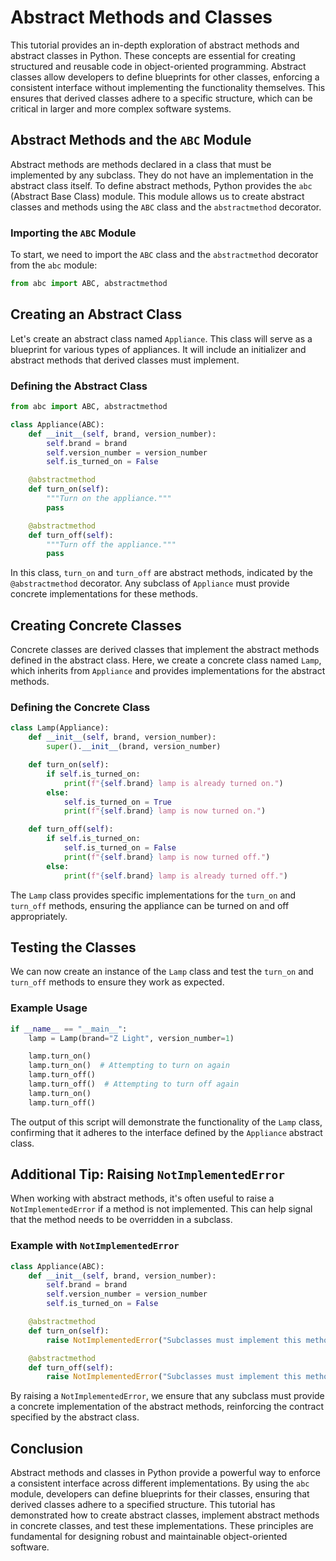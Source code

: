 # Abstract Methods and Classes

This tutorial provides an in-depth exploration of abstract methods and abstract classes in Python. These concepts are essential for creating structured and reusable code in object-oriented programming. Abstract classes allow developers to define blueprints for other classes, enforcing a consistent interface without implementing the functionality themselves. This ensures that derived classes adhere to a specific structure, which can be critical in larger and more complex software systems.

## Abstract Methods and the `ABC` Module

Abstract methods are methods declared in a class that must be implemented by any subclass. They do not have an implementation in the abstract class itself. To define abstract methods, Python provides the `abc` (Abstract Base Class) module. This module allows us to create abstract classes and methods using the `ABC` class and the `abstractmethod` decorator.

### Importing the `ABC` Module

To start, we need to import the `ABC` class and the `abstractmethod` decorator from the `abc` module:

```python
from abc import ABC, abstractmethod
```

## Creating an Abstract Class

Let's create an abstract class named `Appliance`. This class will serve as a blueprint for various types of appliances. It will include an initializer and abstract methods that derived classes must implement.

### Defining the Abstract Class

```python
from abc import ABC, abstractmethod

class Appliance(ABC):
    def __init__(self, brand, version_number):
        self.brand = brand
        self.version_number = version_number
        self.is_turned_on = False

    @abstractmethod
    def turn_on(self):
        """Turn on the appliance."""
        pass

    @abstractmethod
    def turn_off(self):
        """Turn off the appliance."""
        pass
```

In this class, `turn_on` and `turn_off` are abstract methods, indicated by the `@abstractmethod` decorator. Any subclass of `Appliance` must provide concrete implementations for these methods.

## Creating Concrete Classes

Concrete classes are derived classes that implement the abstract methods defined in the abstract class. Here, we create a concrete class named `Lamp`, which inherits from `Appliance` and provides implementations for the abstract methods.

### Defining the Concrete Class

```python
class Lamp(Appliance):
    def __init__(self, brand, version_number):
        super().__init__(brand, version_number)

    def turn_on(self):
        if self.is_turned_on:
            print(f"{self.brand} lamp is already turned on.")
        else:
            self.is_turned_on = True
            print(f"{self.brand} lamp is now turned on.")

    def turn_off(self):
        if self.is_turned_on:
            self.is_turned_on = False
            print(f"{self.brand} lamp is now turned off.")
        else:
            print(f"{self.brand} lamp is already turned off.")
```

The `Lamp` class provides specific implementations for the `turn_on` and `turn_off` methods, ensuring the appliance can be turned on and off appropriately.

## Testing the Classes

We can now create an instance of the `Lamp` class and test the `turn_on` and `turn_off` methods to ensure they work as expected.

### Example Usage

```python
if __name__ == "__main__":
    lamp = Lamp(brand="Z Light", version_number=1)

    lamp.turn_on()
    lamp.turn_on()  # Attempting to turn on again
    lamp.turn_off()
    lamp.turn_off()  # Attempting to turn off again
    lamp.turn_on()
    lamp.turn_off()
```

The output of this script will demonstrate the functionality of the `Lamp` class, confirming that it adheres to the interface defined by the `Appliance` abstract class.

## Additional Tip: Raising `NotImplementedError`

When working with abstract methods, it's often useful to raise a `NotImplementedError` if a method is not implemented. This can help signal that the method needs to be overridden in a subclass.

### Example with `NotImplementedError`

```python
class Appliance(ABC):
    def __init__(self, brand, version_number):
        self.brand = brand
        self.version_number = version_number
        self.is_turned_on = False

    @abstractmethod
    def turn_on(self):
        raise NotImplementedError("Subclasses must implement this method")

    @abstractmethod
    def turn_off(self):
        raise NotImplementedError("Subclasses must implement this method")
```

By raising a `NotImplementedError`, we ensure that any subclass must provide a concrete implementation of the abstract methods, reinforcing the contract specified by the abstract class.

## Conclusion

Abstract methods and classes in Python provide a powerful way to enforce a consistent interface across different implementations. By using the `abc` module, developers can define blueprints for their classes, ensuring that derived classes adhere to a specified structure. This tutorial has demonstrated how to create abstract classes, implement abstract methods in concrete classes, and test these implementations. These principles are fundamental for designing robust and maintainable object-oriented software.